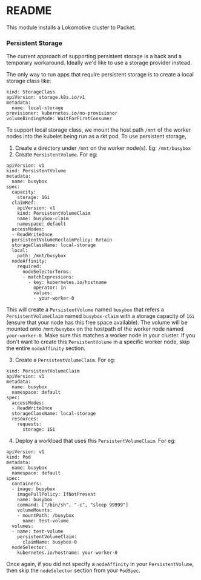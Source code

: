 # README

This module installs a Lokomotive cluster to Packet.


### Persistent Storage

The current approach of supporting persistent storage is a hack and a temporary workaround. Ideally we'd like to use a storage provider instead.

The only way to run apps that require persistent storage is to create a local storage class like:

```
kind: StorageClass
apiVersion: storage.k8s.io/v1
metadata:
  name: local-storage
provisioner: kubernetes.io/no-provisioner
volumeBindingMode: WaitForFirstConsumer
```

To support local storage class, we mount the host path `/mnt` of the worker nodes into the kubelet being run as a rkt pod. To use persistent storage, 

1. Create a directory under `/mnt` on the worker node(s). Eg: `/mnt/busybox`
2. Create `PersistentVolume`. For eg:

```
apiVersion: v1
kind: PersistentVolume
metadata:
  name: busybox
spec:
  capacity:
    storage: 1Gi
  claimRef:
    apiVersion: v1
    kind: PersistentVolumeClaim
    name: busybox-claim
    namespace: default
  accessModes:
  - ReadWriteOnce
  persistentVolumeReclaimPolicy: Retain
  storageClassName: local-storage
  local:
    path: /mnt/busybox
  nodeAffinity:
    required:
      nodeSelectorTerms:
      - matchExpressions:
        - key: kubernetes.io/hostname
          operator: In
          values:
          - your-worker-0
```

This will create a `PersistentVolume` named `busybox` that refers a `PersistentVolumeClaim` named `busybox-claim` with a storage capacity of `1Gi` (ensure that your node has this free space available). The volume will be mounted onto `/mnt/busybox` on the hostpath of the worker node named `your-worker-0`. Make sure this matches a worker node in your cluster. If you don't want to create this `PersistentVolume` in a specific worker node, skip the entire `nodeAffinity` section.


3. Create a `PersistentVolumeClaim`. For eg:

```
kind: PersistentVolumeClaim
apiVersion: v1
metadata:
  name: busybox
  namespace: default
spec:
  accessModes:
  - ReadWriteOnce
  storageClassName: local-storage
  resources:
    requests:
      storage: 1Gi
```

4. Deploy a workload that uses this `PersistentVolumeClaim`. For eg:

```
apiVersion: v1
kind: Pod
metadata:
  name: busybox
  namespace: default
spec:
  containers:
  - image: busybox
    imagePullPolicy: IfNotPresent
    name: busybox
    command: ["/bin/sh", "-c", "sleep 99999"]
    volumeMounts:
    - mountPath: /busybox
      name: test-volume
  volumes:
  - name: test-volume
    persistentVolumeClaim:
      claimName: busybox-0
  nodeSelector:
    kubernetes.io/hostname: your-worker-0

```

Once again, if you did not specify a `nodeAffinity` in your `PersistentVolume`, then skip the `nodeSelector` section from your `PodSpec`.
